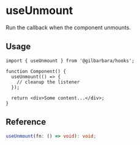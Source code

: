 # useUnmount

Run the callback when the component unmounts.

## Usage

```tsx
import { useUnmount } from '@gilbarbara/hooks';

function Component() {
  useUnmount(() => {
    // cleanup the listener
  });

  return <div>Some content...</div>;
}
```

## Reference

```typescript
useUnmount(fn: () => void): void;
```
